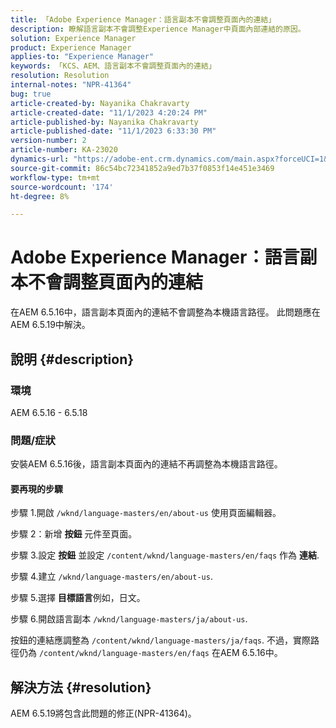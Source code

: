 ```yaml
---
title: 「Adobe Experience Manager：語言副本不會調整頁面內的連結」
description: 瞭解語言副本不會調整Experience Manager中頁面內部連結的原因。
solution: Experience Manager
product: Experience Manager
applies-to: "Experience Manager"
keywords: 「KCS、AEM、語言副本不會調整頁面內的連結」
resolution: Resolution
internal-notes: "NPR-41364"
bug: true
article-created-by: Nayanika Chakravarty
article-created-date: "11/1/2023 4:20:24 PM"
article-published-by: Nayanika Chakravarty
article-published-date: "11/1/2023 6:33:30 PM"
version-number: 2
article-number: KA-23020
dynamics-url: "https://adobe-ent.crm.dynamics.com/main.aspx?forceUCI=1&pagetype=entityrecord&etn=knowledgearticle&id=4438a28e-d278-ee11-8179-6045bd0065f9"
source-git-commit: 86c54bc72341852a9ed7b37f0853f14e451e3469
workflow-type: tm+mt
source-wordcount: '174'
ht-degree: 8%

---
```


# Adobe Experience Manager：語言副本不會調整頁面內的連結


在AEM 6.5.16中，語言副本頁面內的連結不會調整為本機語言路徑。 此問題應在AEM 6.5.19中解決。

## 說明 {#description}


### <b>環境</b>

AEM 6.5.16 - 6.5.18

### 問題/症狀

安裝AEM 6.5.16後，語言副本頁面內的連結不再調整為本機語言路徑。

#### 要再現的步驟

步驟 1.開啟 `/wknd/language-masters/en/about-us` 使用頁面編輯器。

步驟 2：新增 <b>按鈕</b> 元件至頁面。

步驟 3.設定 <b>按鈕</b> 並設定 `/content/wknd/language-masters/en/faqs` 作為 <b>連結</b>.

步驟 4.建立 `/wknd/language-masters/en/about-us`.

步驟 5.選擇 <b>目標語言</b>例如，日文。

步驟 6.開啟語言副本 `/wknd/language-masters/ja/about-us`.

按鈕的連結應調整為 `/content/wknd/language-masters/ja/faqs`. 不過，實際路徑仍為 `/content/wknd/language-masters/en/faqs` 在AEM 6.5.16中。


## 解決方法 {#resolution}


AEM 6.5.19將包含此問題的修正(NPR-41364)。
